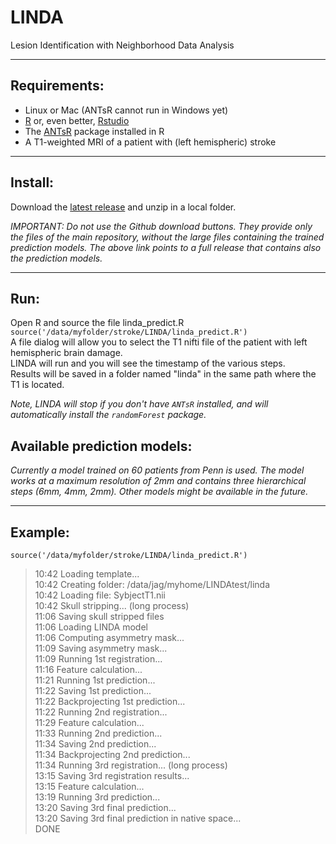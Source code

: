 # LINDA
Lesion Identification with Neighborhood Data Analysis  
*****  
##  Requirements:  
* Linux or Mac (ANTsR cannot run in Windows yet)  
* [R](http://www.r-project.org/) or, even better, [Rstudio](http://www.rstudio.com/products/rstudio/download/) 
* The [ANTsR](http://stnava.github.io/ANTsR/) package installed in R
* A T1-weighted MRI of a patient with (left hemispheric) stroke
 
*****  
## Install:  
Download the [latest release](https://github.com/dorianps/LINDA/releases/download/0.1/LINDA_v0.1.zip) and unzip in a local folder.  
  
_IMPORTANT: Do not use the Github download buttons. They provide only the files of the main repository, without the large files containing the trained prediction models. The above link points to a full release that contains also the prediction models._  
  
*****  
## Run:  
Open R and source the file linda_predict.R
`source('/data/myfolder/stroke/LINDA/linda_predict.R')`  
A file dialog will allow you to select the T1 nifti file of the patient with left hemispheric brain damage.  
LINDA will run and you will see the timestamp of the various steps.  
Results will be saved in a folder named "linda" in the same path where the T1 is located.  

  
 _Note, LINDA will stop if you don't have `ANTsR` installed, and will automatically install the `randomForest` package._  
  
  
## Available prediction models:  
_Currently a model trained on 60 patients from Penn is used. The model works at a maximum resolution of 2mm and contains three hierarchical steps (6mm, 4mm, 2mm). Other models might be available in the future._  
  
*****  
## Example:  
`source('/data/myfolder/stroke/LINDA/linda_predict.R')`  
>  10:42 Loading template...  
10:42 Creating folder: /data/jag/myhome/LINDAtest/linda  
10:42 Loading file: SybjectT1.nii  
10:42 Skull stripping... (long process)  
11:06 Saving skull stripped files  
11:06 Loading LINDA model  
11:06 Computing asymmetry mask...  
11:09 Saving asymmetry mask...   
11:09 Running 1st registration...   
11:16 Feature calculation...   
11:21 Running 1st prediction...   
11:22 Saving 1st prediction...   
11:22 Backprojecting 1st prediction...   
11:22 Running 2nd registration...   
11:29 Feature calculation...   
11:33 Running 2nd prediction...   
11:34 Saving 2nd prediction...  
11:34 Backprojecting 2nd prediction...  
11:34 Running 3rd registration... (long process)  
13:15 Saving 3rd registration results...  
13:15 Feature calculation...  
13:19 Running 3rd prediction...  
13:20 Saving 3rd final prediction...  
13:20 Saving 3rd final prediction in native space...  
DONE  
